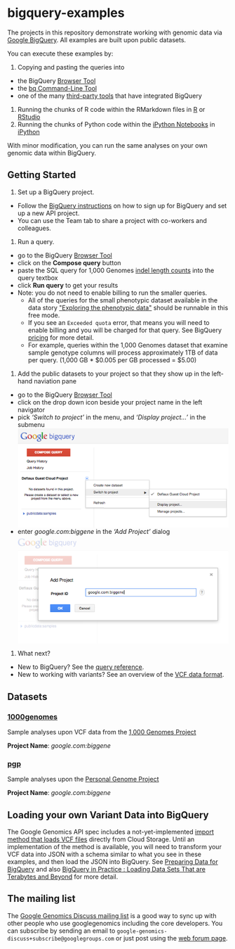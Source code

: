 bigquery-examples
=================

The projects in this repository demonstrate working with genomic data via [Google BigQuery](https://developers.google.com/bigquery/).  All examples are built upon public datasets.  

You can execute these examples by:
 1. Copying and pasting the queries into 
   * the BigQuery [Browser Tool](https://bigquery.cloud.google.com)
   * the [bq Command-Line Tool](https://developers.google.com/bigquery/bq-command-line-tool)
   * one of the many [third-party tools](https://developers.google.com/bigquery/third-party-tools) that have integrated BigQuery
 1. Running the chunks of R code within the RMarkdown files in [R](http://www.r-project.org/) or [RStudio](http://www.rstudio.com/)
 1. Running the chunks of Python code within the [iPython Notebooks](http://ipython.org/notebook.html) in [iPython](http://ipython.org/)
 
With minor modification, you can run the same analyses on your own genomic data within BigQuery.

Getting Started
-----------------

 1. Set up a BigQuery project.  
  * Follow the [BigQuery instructions](https://developers.google.com/bigquery/sign-up) on how to sign up for BigQuery and set up a new API project.
  * You can use the Team tab to share a project with co-workers and colleagues.
  
 1. Run a query.
  * go to the BigQuery [Browser Tool](https://bigquery.cloud.google.com)
  * click on the **Compose query** button
  * paste the SQL query for 1,000 Genomes [indel length counts](1000genomes/sql/indel-length-counts.sql) into the query textbox
  * click **Run query** to get your results
  * Note: you do not need to enable billing to run the smaller queries. 
     * All of the queries for the small phenotypic dataset available in the data story ["Exploring the phenotypic data"](./1000genomes/data-stories/exploring-the-phenotypic-data) should be runnable in this free mode.
     * If you see an `Exceeded quota` error, that means you will need to enable billing and you will be charged for that query. See BigQuery [pricing](https://developers.google.com/bigquery/pricing) for more detail.
     * For example, queries within the 1,000 Genomes dataset that examine sample genotype columns will process approximately 1TB of data per query. (1,000 GB * $0.005 per GB processed = $5.00)

 1. Add the public datasets to your project so that they show up in the left-hand naviation pane
  * go to the BigQuery [Browser Tool](https://bigquery.cloud.google.com)
  * click on the drop down icon beside your project name in the left navigator
  * pick _‘Switch to project’_ in the menu, and _‘Display project...’_ in the submenu <img src="figure/display.png" title="Display project" alt="Display Project" style="display: block; margin: auto;" />
  * enter _google.com:biggene_ in the _‘Add Project’_ dialog <img src="figure/add.png" title="Add Project" alt="Add Project" style="display: block; margin: auto;" />

 1. What next?
   * New to BigQuery?  See the [query reference](https://developers.google.com/bigquery/query-reference).
   * New to working with variants?  See an overview of the [VCF data format](http://vcftools.sourceforge.net/VCF-poster.pdf).

Datasets
--------------

### [1000genomes](./1000genomes)
Sample analyses upon VCF data from the [1,000 Genomes Project](http://www.1000genomes.org/)  

**Project Name**: _google.com:biggene_
    
### [pgp](./pgp)
Sample analyses upon the [Personal Genome Project](http://www.personalgenomes.org/)

**Project Name**: _google.com:biggene_

Loading your own Variant Data into BigQuery
-------------------------------------------

The Google Genomics API spec includes a not-yet-implemented [import method that loads VCF files](https://developers.google.com/genomics/v1beta/reference/variants/import) directly from Cloud Storage. Until an implementation of the method is available, you will need to transform your VCF data into JSON with a schema similar to what you see in these examples, and then load the JSON into BigQuery.  See [Preparing Data for BigQuery](https://developers.google.com/bigquery/preparing-data-for-bigquery) and also [BigQuery in Practice : Loading Data Sets That are Terabytes and Beyond](https://cloud.google.com/developers/articles/bigquery-in-practice) for more detail.

The mailing list
----------------

The [Google Genomics Discuss mailing list](https://groups.google.com/forum/#!forum/google-genomics-discuss) is a good
way to sync up with other people who use googlegenomics including the core developers. You can subscribe
by sending an email to ``google-genomics-discuss+subscribe@googlegroups.com`` or just post using
the [web forum page](https://groups.google.com/forum/#!forum/google-genomics-discuss).
